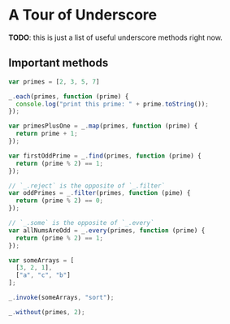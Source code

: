 # A Tour of Underscore

**TODO**: this is just a list of useful underscore methods right now.

## Important methods

```javascript
var primes = [2, 3, 5, 7]

_.each(primes, function (prime) {
  console.log("print this prime: " + prime.toString());
});

var primesPlusOne = _.map(primes, function (prime) {
  return prime + 1;
});

var firstOddPrime = _.find(primes, function (prime) {
  return (prime % 2) == 1;
});

// `_.reject` is the opposite of `_.filter`
var oddPrimes = _.filter(primes, function (pime) {
  return (prime % 2) == 0;
});

// `_.some` is the opposite of `_.every`
var allNumsAreOdd = _.every(primes, function (prime) {
  return (prime % 2) == 1;
});

var someArrays = [
  [3, 2, 1],
  ["a", "c", "b"]
];

_.invoke(someArrays, "sort");

_.without(primes, 2);
```

[underscore]: http://underscorejs.org/
